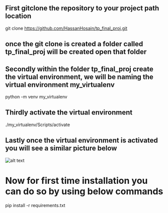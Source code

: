 ## First gitclone the repository to your project path location

git clone https://github.com/HassanHosain/tp_final_proj.git

## once the git clone is created a folder called tp_final_proj will be created open that folder

## Secondly within the folder tp_final_proj create the virtual environment, we will be naming the virtual environment my_virtualenv

python -m venv my_virtualenv

## Thirdly activate the virtual environment 

./my_virtualenv/Scripts/activate

## Lastly once the virtual environment is activated you will see a similar picture below 
![alt text](./img/virtual_env_img)

# Now for first time installation you can do so by using below commands
pip install -r requirements.txt